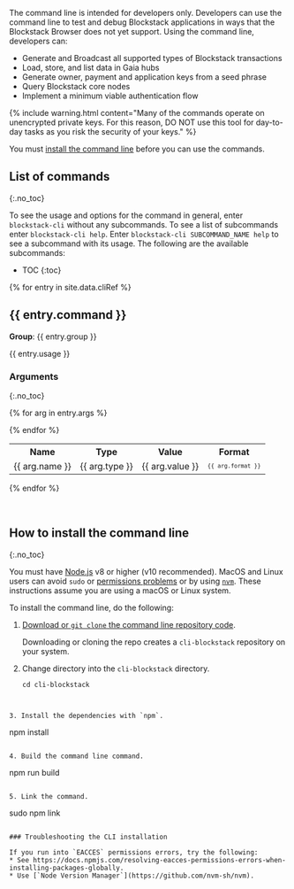 
The command line is intended for developers only. Developers can use the command
line to test and debug Blockstack applications in ways that the Blockstack
Browser does not yet support. Using the command line, developers can:

* Generate and Broadcast all supported types of Blockstack transactions
* Load, store, and list data in Gaia hubs
* Generate owner, payment and application keys from a seed phrase
* Query Blockstack core nodes
* Implement a minimum viable authentication flow

{% include warning.html content="Many of the commands operate on unencrypted
private keys. For this reason, DO NOT use this tool for day-to-day tasks as you
risk the security of your keys." %}

You must <a href="#installCommandLine">install the command line</a> before you
can use the commands. 

## List of commands
{:.no_toc}

To see the usage and options for the command in general, enter `blockstack-cli` without any subcommands. To see a list of subcommands enter `blockstack-cli help`. Enter `blockstack-cli SUBCOMMAND_NAME help` to see a subcommand with its usage. The following are the available subcommands:

* TOC
{:toc}


{% for entry in site.data.cliRef %}
## {{ entry.command }}

**Group**: {{ entry.group }}

{{ entry.usage }}

### Arguments
{:.no_toc}

<table class="uk-table uk-table-small uk-table-striped">
<tr>
  <th>Name</th>
  <th>Type</th>
  <th>Value</th>
  <th>Format</th>
</tr>
  {% for arg in entry.args %}
<tr>
<td class="uk-text-bold">{{ arg.name }}</td>
<td>{{ arg.type }}</td>
<td>{{ arg.value }}</td>
<td><code style="font-size:10px">{{ arg.format }}</code></td>
</tr>

  {% endfor %}
</table>

{% endfor %}

<p><a name="installCommandLine">&nbsp;</a></p>

##  How to install the command line
{:.no_toc}

You must have [Node.js](https://nodejs.org/en/download/) v8 or higher (v10 recommended). MacOS and Linux users can avoid `sudo` or [permissions problems](https://docs.npmjs.com/resolving-eacces-permissions-errors-when-installing-packages-globally) or by using [`nvm`](https://github.com/nvm-sh/nvm). These instructions assume you are using a macOS or Linux system. 

To install the command line, do the following:

1. <a href="https://github.com/blockstack/cli-blockstack" target="\_blank">Download or `git clone` the command line repository code</a>.  

   Downloading or cloning the repo creates a `cli-blockstack` repository on your system.

2. Change directory into the `cli-blockstack` directory.

   ```
   cd cli-blockstack
  ```


3. Install the dependencies with `npm`.

   ```
   npm install
   ```

4. Build the command line command.

   ```
   npm run build
   ```

5. Link the command.

   ```
   sudo npm link
   ```

### Troubleshooting the CLI installation

If you run into `EACCES` permissions errors, try the following:
* See https://docs.npmjs.com/resolving-eacces-permissions-errors-when-installing-packages-globally.
* Use [`Node Version Manager`](https://github.com/nvm-sh/nvm).
